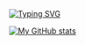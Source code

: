 
<a href="https://github.com/drkostas">
    <img src="https://readme-typing-svg.demolab.com?font=Georgia&size=18&duration=2000&pause=100&multiline=true&width=500&height=80&lines=Ashurov+Safarmurod;Founder of Wakeel and .Net Developer" alt="Typing SVG" />
</a>
<br/>
   

<a href="https://gkos.tech">

 

![My GitHub stats](https://github-readme-stats.vercel.app/api?username=Safarmurod7&theme=algolia&show_icons=true)
 






